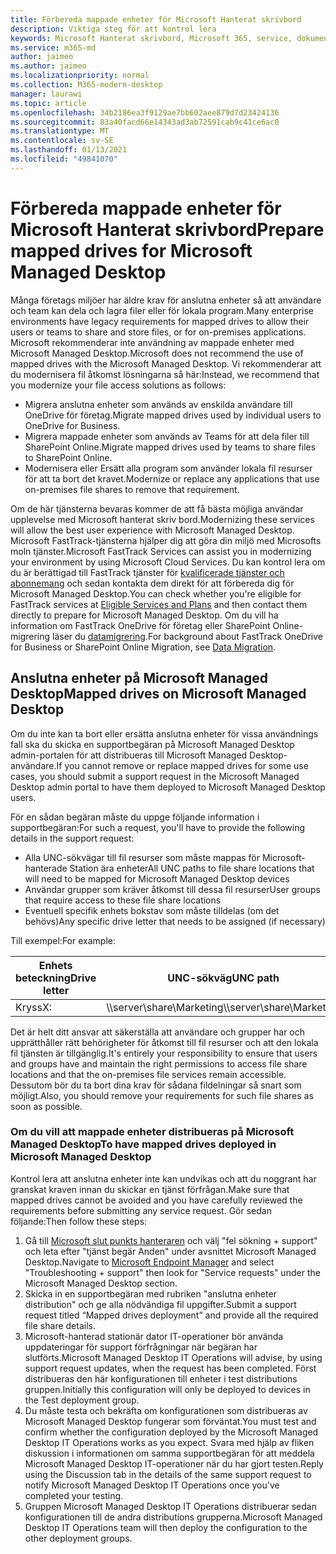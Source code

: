 ```yaml
---
title: Förbereda mappade enheter för Microsoft Hanterat skrivbord
description: Viktiga steg för att kontrol lera
keywords: Microsoft Hanterat skrivbord, Microsoft 365, service, dokumentation
ms.service: m365-md
author: jaimeo
ms.author: jaimeo
ms.localizationpriority: normal
ms.collection: M365-modern-desktop
manager: laurawi
ms.topic: article
ms.openlocfilehash: 34b2186ea3f9129ae7bb602aee879d7d23424136
ms.sourcegitcommit: 83a40facd66e14343ad3ab72591cab9c41ce6ac0
ms.translationtype: MT
ms.contentlocale: sv-SE
ms.lasthandoff: 01/13/2021
ms.locfileid: "49841070"
---
```

#  <a name="prepare-mapped-drives-for-microsoft-managed-desktop"></a><span data-ttu-id="de812-104">Förbereda mappade enheter för Microsoft Hanterat skrivbord</span><span class="sxs-lookup"><span data-stu-id="de812-104">Prepare mapped drives for Microsoft Managed Desktop</span></span>

<span data-ttu-id="de812-105">Många företags miljöer har äldre krav för anslutna enheter så att användare och team kan dela och lagra filer eller för lokala program.</span><span class="sxs-lookup"><span data-stu-id="de812-105">Many enterprise environments have legacy requirements for mapped drives to allow their users or teams to share and store files, or for on-premises applications.</span></span> <span data-ttu-id="de812-106">Microsoft rekommenderar inte användning av mappade enheter med Microsoft Managed Desktop.</span><span class="sxs-lookup"><span data-stu-id="de812-106">Microsoft does not recommend the use of mapped drives with the Microsoft Managed Desktop.</span></span> <span data-ttu-id="de812-107">Vi rekommenderar att du modernisera fil åtkomst lösningarna så här:</span><span class="sxs-lookup"><span data-stu-id="de812-107">Instead, we recommend that you modernize your file access solutions as follows:</span></span>
  
- <span data-ttu-id="de812-108">Migrera anslutna enheter som används av enskilda användare till OneDrive för företag.</span><span class="sxs-lookup"><span data-stu-id="de812-108">Migrate mapped drives used by individual users to OneDrive for Business.</span></span> 
- <span data-ttu-id="de812-109">Migrera mappade enheter som används av Teams för att dela filer till SharePoint Online.</span><span class="sxs-lookup"><span data-stu-id="de812-109">Migrate mapped drives used by teams to share files to SharePoint Online.</span></span> 
- <span data-ttu-id="de812-110">Modernisera eller Ersätt alla program som använder lokala fil resurser för att ta bort det kravet.</span><span class="sxs-lookup"><span data-stu-id="de812-110">Modernize or replace any applications that use on-premises file shares to remove that requirement.</span></span>
  
<span data-ttu-id="de812-111">Om de här tjänsterna bevaras kommer de att få bästa möjliga användar upplevelse med Microsoft hanterat skriv bord.</span><span class="sxs-lookup"><span data-stu-id="de812-111">Modernizing these services will allow the best user experience with Microsoft Managed Desktop.</span></span> <span data-ttu-id="de812-112">Microsoft FastTrack-tjänsterna hjälper dig att göra din miljö med Microsofts moln tjänster.</span><span class="sxs-lookup"><span data-stu-id="de812-112">Microsoft FastTrack Services can assist you in modernizing your environment by using Microsoft Cloud Services.</span></span> <span data-ttu-id="de812-113">Du kan kontrol lera om du är berättigad till FastTrack tjänster för [kvalificerade tjänster och abonnemang](https://docs.microsoft.com/fasttrack/m365-eligible-services-and-plans) och sedan kontakta dem direkt för att förbereda dig för Microsoft Managed Desktop.</span><span class="sxs-lookup"><span data-stu-id="de812-113">You can check whether you're eligible for FastTrack services at [Eligible Services and Plans](https://docs.microsoft.com/fasttrack/m365-eligible-services-and-plans) and then contact them directly to prepare for Microsoft Managed Desktop.</span></span> <span data-ttu-id="de812-114">Om du vill ha information om FastTrack OneDrive för företag eller SharePoint Online-migrering läser du [datamigrering](https://docs.microsoft.com/fasttrack/o365-data-migration).</span><span class="sxs-lookup"><span data-stu-id="de812-114">For background about FastTrack OneDrive for Business or SharePoint Online Migration, see [Data Migration](https://docs.microsoft.com/fasttrack/o365-data-migration).</span></span>

## <a name="mapped-drives-on-microsoft-managed-desktop"></a><span data-ttu-id="de812-115">Anslutna enheter på Microsoft Managed Desktop</span><span class="sxs-lookup"><span data-stu-id="de812-115">Mapped drives on Microsoft Managed Desktop</span></span>
 
<span data-ttu-id="de812-116">Om du inte kan ta bort eller ersätta anslutna enheter för vissa användnings fall ska du skicka en supportbegäran på Microsoft Managed Desktop admin-portalen för att distribueras till Microsoft Managed Desktop-användare.</span><span class="sxs-lookup"><span data-stu-id="de812-116">If you cannot remove or replace mapped drives for some use cases, you should submit a support request in the Microsoft Managed Desktop admin portal to have them deployed to Microsoft Managed Desktop users.</span></span>
    
<span data-ttu-id="de812-117">För en sådan begäran måste du uppge följande information i supportbegäran:</span><span class="sxs-lookup"><span data-stu-id="de812-117">For such a request, you'll have to provide the following details in the support request:</span></span> 

- <span data-ttu-id="de812-118">Alla UNC-sökvägar till fil resurser som måste mappas för Microsoft-hanterade Station ära enheter</span><span class="sxs-lookup"><span data-stu-id="de812-118">All UNC paths to file share locations that will need to be mapped for Microsoft Managed Desktop devices</span></span> 
- <span data-ttu-id="de812-119">Användar grupper som kräver åtkomst till dessa fil resurser</span><span class="sxs-lookup"><span data-stu-id="de812-119">User groups that require access to these file share locations</span></span> 
- <span data-ttu-id="de812-120">Eventuell specifik enhets bokstav som måste tilldelas (om det behövs)</span><span class="sxs-lookup"><span data-stu-id="de812-120">Any specific drive letter that needs to be assigned (if necessary)</span></span>

<span data-ttu-id="de812-121">Till exempel:</span><span class="sxs-lookup"><span data-stu-id="de812-121">For example:</span></span>

| <span data-ttu-id="de812-122">Enhets beteckning</span><span class="sxs-lookup"><span data-stu-id="de812-122">Drive letter</span></span> | <span data-ttu-id="de812-123">UNC-sökväg</span><span class="sxs-lookup"><span data-stu-id="de812-123">UNC path</span></span> | <span data-ttu-id="de812-124">Användar grupp</span><span class="sxs-lookup"><span data-stu-id="de812-124">User group</span></span> |
|--------------|----------|------------|
| <span data-ttu-id="de812-125">Kryss</span><span class="sxs-lookup"><span data-stu-id="de812-125">X:</span></span>  | <span data-ttu-id="de812-126">\\\server\share\Marketing</span><span class="sxs-lookup"><span data-stu-id="de812-126">\\\server\share\Marketing</span></span> | <span data-ttu-id="de812-127">ContosoMarketing</span><span class="sxs-lookup"><span data-stu-id="de812-127">ContosoMarketing</span></span> |

<span data-ttu-id="de812-128">Det är helt ditt ansvar att säkerställa att användare och grupper har och upprätthåller rätt behörigheter för åtkomst till fil resurser och att den lokala fil tjänsten är tillgänglig.</span><span class="sxs-lookup"><span data-stu-id="de812-128">It's entirely your responsibility to ensure that users and groups have and maintain the right permissions to access file share locations and that the on-premises file services remain accessible.</span></span> <span data-ttu-id="de812-129">Dessutom bör du ta bort dina krav för sådana fildelningar så snart som möjligt.</span><span class="sxs-lookup"><span data-stu-id="de812-129">Also, you should remove your requirements for such file shares as soon as possible.</span></span>

### <a name="to-have-mapped-drives-deployed-in-microsoft-managed-desktop"></a><span data-ttu-id="de812-130">Om du vill att mappade enheter distribueras på Microsoft Managed Desktop</span><span class="sxs-lookup"><span data-stu-id="de812-130">To have mapped drives deployed in Microsoft Managed Desktop</span></span>
 
<span data-ttu-id="de812-131">Kontrol lera att anslutna enheter inte kan undvikas och att du noggrant har granskat kraven innan du skickar en tjänst förfrågan.</span><span class="sxs-lookup"><span data-stu-id="de812-131">Make sure that mapped drives cannot be avoided and you have carefully reviewed the requirements before submitting any service request.</span></span> <span data-ttu-id="de812-132">Gör sedan följande:</span><span class="sxs-lookup"><span data-stu-id="de812-132">Then follow these steps:</span></span>

1. <span data-ttu-id="de812-133">Gå till [Microsoft slut punkts hanteraren](https://endpoint.microsoft.com/) och välj "fel sökning + support" och leta efter "tjänst begär Anden" under avsnittet Microsoft Managed Desktop.</span><span class="sxs-lookup"><span data-stu-id="de812-133">Navigate to [Microsoft Endpoint Manager](https://endpoint.microsoft.com/) and select "Troubleshooting + support" then look for "Service requests" under the Microsoft Managed Desktop section.</span></span>  
2. <span data-ttu-id="de812-134">Skicka in en supportbegäran med rubriken "anslutna enheter distribution" och ge alla nödvändiga fil uppgifter.</span><span class="sxs-lookup"><span data-stu-id="de812-134">Submit a support request titled “Mapped drives deployment” and provide all the required file share details.</span></span>  
3. <span data-ttu-id="de812-135">Microsoft-hanterad stationär dator IT-operationer bör använda uppdateringar för support förfrågningar när begäran har slutförts.</span><span class="sxs-lookup"><span data-stu-id="de812-135">Microsoft Managed Desktop IT Operations will advise, by using support request updates, when the request has been completed.</span></span> <span data-ttu-id="de812-136">Först distribueras den här konfigurationen till enheter i test distributions gruppen.</span><span class="sxs-lookup"><span data-stu-id="de812-136">Initially this configuration will only be deployed to devices in the Test deployment group.</span></span>  
4. <span data-ttu-id="de812-137">Du måste testa och bekräfta om konfigurationen som distribueras av Microsoft Managed Desktop fungerar som förväntat.</span><span class="sxs-lookup"><span data-stu-id="de812-137">You must test and confirm whether the configuration deployed by the Microsoft Managed Desktop IT Operations works as you expect.</span></span> <span data-ttu-id="de812-138">Svara med hjälp av fliken diskussion i informationen om samma supportbegäran för att meddela Microsoft Managed Desktop IT-operationer när du har gjort testen.</span><span class="sxs-lookup"><span data-stu-id="de812-138">Reply using the Discussion tab in the details of the same support request to notify Microsoft Managed Desktop IT Operations once you've completed your testing.</span></span>  
5. <span data-ttu-id="de812-139">Gruppen Microsoft Managed Desktop IT Operations distribuerar sedan konfigurationen till de andra distributions grupperna.</span><span class="sxs-lookup"><span data-stu-id="de812-139">Microsoft Managed Desktop IT Operations team will then deploy the configuration to the other deployment groups.</span></span> 
